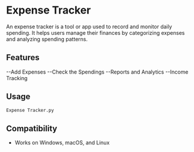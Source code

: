 # Expense Tracker

  An expense tracker is a tool or app used to record and monitor daily spending. It helps users manage their finances by categorizing expenses and analyzing spending patterns.
  
## Features
--Add Expenses
--Check the Spendings
--Reports and Analytics
--Income Tracking
## Usage
```bash
Expense Tracker.py
```

## Compatibility
- Works on Windows, macOS, and Linux
